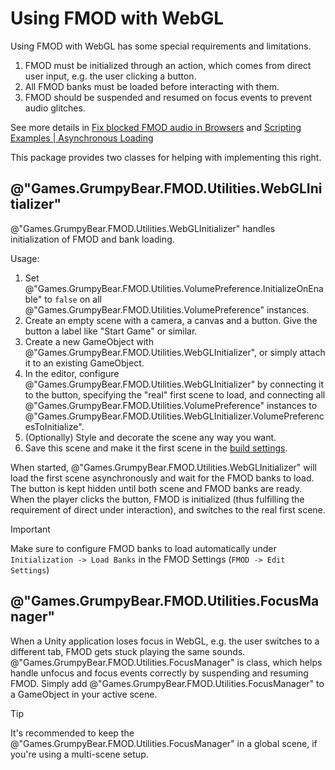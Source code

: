 ﻿---
uid: manual.webgl.md
---

# Using FMOD with WebGL

Using FMOD with WebGL has some special requirements and limitations.

1. FMOD must be initialized through an action, which comes from direct user input, e.g. the user 
   clicking a button.
2. All FMOD banks must be loaded before interacting with them.
3. FMOD should be suspended and resumed on focus events to prevent audio glitches.

See more details in [Fix blocked FMOD audio in Browsers](https://alessandrofama.com/tutorials/fmod-unity/fix-blocked-audio-browsers/) and
[Scripting Examples | Asynchronous Loading]("https://fmod.com/resources/documentation-unity?version=2.01&page=examples-async-loading.html)

This package provides two classes for helping with implementing this right.

## @"Games.GrumpyBear.FMOD.Utilities.WebGLInitializer"

@"Games.GrumpyBear.FMOD.Utilities.WebGLInitializer" handles initialization of FMOD and bank loading.

Usage:
1. Set @"Games.GrumpyBear.FMOD.Utilities.VolumePreference.InitializeOnEnable" to `false` on
   all @"Games.GrumpyBear.FMOD.Utilities.VolumePreference" instances. 
2. Create an empty scene with a camera, a canvas and a button. Give the button a label like "Start Game" or similar.
3. Create a new GameObject with @"Games.GrumpyBear.FMOD.Utilities.WebGLInitializer", or simply attach it to an existing GameObject.
4. In the editor, configure @"Games.GrumpyBear.FMOD.Utilities.WebGLInitializer" by connecting it to the button, specifying the
   "real" first scene to load, and connecting all @"Games.GrumpyBear.FMOD.Utilities.VolumePreference" instances to 
   @"Games.GrumpyBear.FMOD.Utilities.WebGLInitializer.VolumePreferencesToInitialize".
5. (Optionally) Style and decorate the scene any way you want.
6. Save this scene and make it the first scene in the [build settings](https://docs.unity3d.com/Manual/BuildSettings.html).

When started, @"Games.GrumpyBear.FMOD.Utilities.WebGLInitializer" will load the first scene asynchronously and wait for
the FMOD banks to load. The button is kept hidden until both scene and FMOD banks are ready. When the player clicks the button,
FMOD is initialized (thus fulfilling the requirement of direct under interaction), and switches to the real first scene.

> [!IMPORTANT]
> Make sure to configure FMOD banks to load automatically under `Initialization -> Load Banks` in the FMOD Settings (`FMOD -> Edit Settings`)  

## @"Games.GrumpyBear.FMOD.Utilities.FocusManager"

When a Unity application loses focus in WebGL, e.g. the user switches to a different tab, FMOD gets stuck playing the same sounds.
@"Games.GrumpyBear.FMOD.Utilities.FocusManager" is class, which helps handle unfocus and focus events correctly by suspending and
resuming FMOD. Simply add @"Games.GrumpyBear.FMOD.Utilities.FocusManager" to a GameObject in your active scene.

> [!TIP]
> It's recommended to keep the @"Games.GrumpyBear.FMOD.Utilities.FocusManager" in a global scene, if you're using a multi-scene setup.
